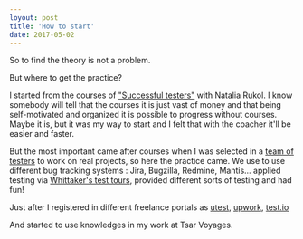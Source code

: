 ```yaml
---
loyout: post
title: 'How to start'
date: 2017-05-02
---
```


So to find the theory is not a problem.

But where to get the practice?

I started from the courses of ["Successful testers"](http://software-testing.ru/edu/1-schedule/56-school) with Natalia Rukol.
I know somebody will tell that the courses it is just vast of money and that being self-motivated and organized it is possible to progress without courses.
Maybe it is, but it was my way to start and I felt that with the coacher it'll be easier and faster.

But the most important came after courses when I was selected in a [team of testers](http://software-testing.ru/forum/index.php?/topic/32854-kak-nachat/) to work on real projects, so here the practice came.
We use to use different bug tracking systems : Jira, Bugzilla, Redmine, Mantis... applied testing via [Whittaker's test tours](https://www.pearsonhighered.com/program/Whittaker-Exploratory-Software-Testing-Tips-Tricks-Tours-and-Techniques-to-Guide-Test-Design/PGM23159.html), provided different sorts of testing and had fun!

Just after I registered in different freelance portals as [utest](https://www.utest.com/), [upwork](https://www.upwork.com/?vt_cmp=249489065&vt_adg=19670625305&vt_src=google&vt_kw=upwork&vt_device=c&gclid=CjwKEAjw3KDIBRCz0KvZlJ7k4TgSJABDqOK7CSK7pW7mmGe733zxASF8IglAnlJU3RRcAVDW0wFo_hoC4wDw_wcB), [test.io](https://test.io/)

And started to use knowledges in my work at Tsar Voyages.
